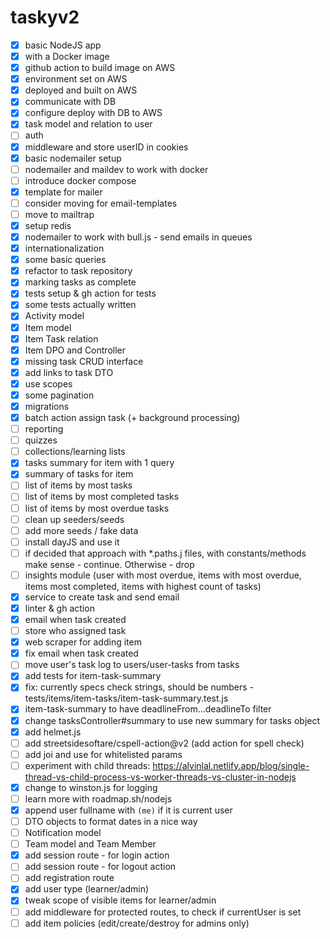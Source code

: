# taskyv2

- [x] basic NodeJS app
- [x] with a Docker image
- [x] github action to build image on AWS
- [x] environment set on AWS
- [x] deployed and built on AWS
- [x] communicate with DB
- [x] configure deploy with DB to AWS
- [x] task model and relation to user
- [ ] auth
- [x] middleware and store userID in cookies
- [x] basic nodemailer setup
- [ ] nodemailer and maildev to work with docker
- [ ] introduce docker compose
- [x] template for mailer
- [ ] consider moving for email-templates
- [ ] move to mailtrap
- [x] setup redis
- [x] nodemailer to work with bull.js - send emails in queues
- [x] internationalization
- [x] some basic queries
- [x] refactor to task repository
- [x] marking tasks as complete
- [x] tests setup & gh action for tests
- [x] some tests actually written
- [x] Activity model
- [x] Item model
- [x] Item Task relation
- [x] Item DPO and Controller
- [x] missing task CRUD interface
- [x] add links to task DTO
- [x] use scopes
- [x] some pagination
- [x] migrations
- [x] batch action assign task (+ background processing)
- [ ] reporting
- [ ] quizzes
- [ ] collections/learning lists
- [x] tasks summary for item with 1 query
- [x] summary of tasks for item
- [ ] list of items by most tasks
- [ ] list of items by most completed tasks
- [ ] list of items by most overdue tasks
- [ ] clean up seeders/seeds
- [ ] add more seeds / fake data
- [ ] install dayJS and use it
- [ ] if decided that approach with *.paths.j files, with constants/methods make sense - continue. Otherwise - drop
- [ ] insights module (user with most overdue, items with most overdue, items most completed, items with highest count of tasks)
- [x] service to create task and send email
- [x] linter & gh action
- [x] email when task created
- [ ] store who assigned task
- [x] web scraper for adding item
- [x] fix email when task created
- [ ] move user's task log to users/user-tasks from tasks
- [x] add tests for item-task-summary
- [x] fix: currently specs check strings, should be numbers - tests/items/item-tasks/item-task-summary.test.js
- [x] item-task-summary to have deadlineFrom...deadlineTo filter
- [x] change tasksController#summary to use new summary for tasks object
- [x] add helmet.js
- [ ] add streetsidesoftare/cspell-action@v2 (add action for spell check)
- [ ] add joi and use for whitelisted params
- [ ] experiment with child threads: https://alvinlal.netlify.app/blog/single-thread-vs-child-process-vs-worker-threads-vs-cluster-in-nodejs
- [x] change to winston.js for logging
- [ ] learn more with roadmap.sh/nodejs
- [x] append user fullname with `(me)` if it is current user
- [ ] DTO objects to format dates in a nice way
- [ ] Notification model
- [ ] Team model and Team Member
- [x] add session route - for login action
- [ ] add session route - for logout action
- [ ] add registration route
- [x] add user type (learner/admin)
- [x] tweak scope of visible items for learner/admin
- [ ] add middleware for protected routes, to check if currentUser is set
- [ ] add item policies (edit/create/destroy for admins only)